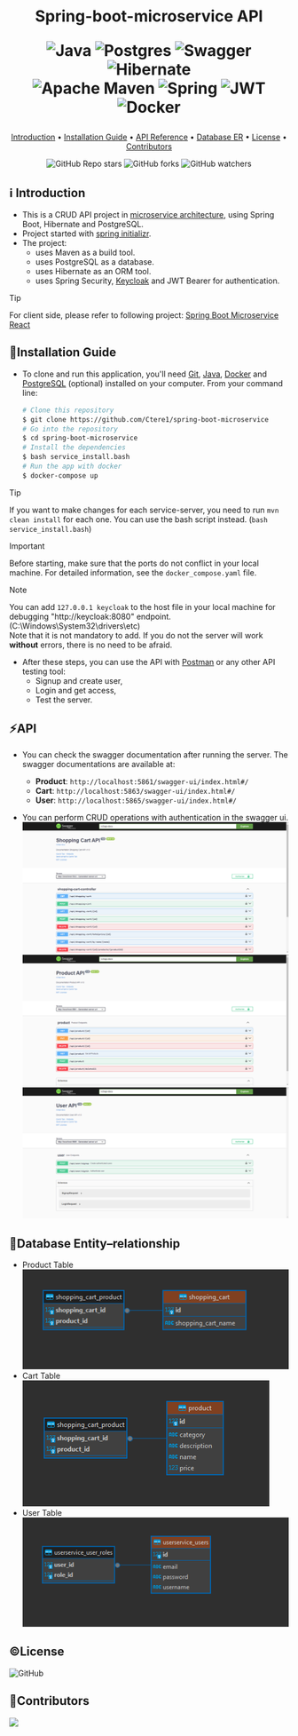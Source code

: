<h1 align="center"> 
  Spring-boot-microservice API  
  
   
  ![Java](https://img.shields.io/badge/java-%23ED8B00.svg?style=for-the-badge&logo=openjdk&logoColor=white)
  ![Postgres](https://img.shields.io/badge/postgres-%23316192.svg?style=for-the-badge&logo=postgresql&logoColor=white)
  ![Swagger](https://img.shields.io/badge/-Swagger-%23Clojure?style=for-the-badge&logo=swagger&logoColor=white)
  ![Hibernate](https://img.shields.io/badge/Hibernate-59666C?style=for-the-badge&logo=Hibernate&logoColor=white) <br>
  ![Apache Maven](https://img.shields.io/badge/Apache%20Maven-C71A36?style=for-the-badge&logo=Apache%20Maven&logoColor=white)
  ![Spring](https://img.shields.io/badge/spring-%236DB33F.svg?style=for-the-badge&logo=spring&logoColor=white)
  ![JWT](https://img.shields.io/badge/JWT-black?style=for-the-badge&logo=JSON%20web%20tokens)
  ![Docker](https://img.shields.io/badge/docker-%230db7ed.svg?style=for-the-badge&logo=docker&logoColor=white)
  <br>
</h1>

<p align="center">
  <a href="#ℹ%EF%B8%8F-introduction">Introduction</a> •
  <a href="#installation-guide">Installation Guide</a> •
  <a href="#api">API Reference</a> •
  <a href="#Database-Entity–relationship">Database ER</a> •
  <a href="#license">License</a> •
  <a href="#contributors">Contributors</a> 
</p>

<div align="center">

![GitHub Repo stars](https://img.shields.io/github/stars/Ctere1/spring-boot-microservice)
![GitHub forks](https://img.shields.io/github/forks/Ctere1/spring-boot-microservice)
![GitHub watchers](https://img.shields.io/github/watchers/Ctere1/spring-boot-microservice)

</div>

## ℹ️ Introduction
- This is a CRUD API project in [microservice architecture](https://www.atlassian.com/microservices/microservices-architecture), using Spring Boot, Hibernate and PostgreSQL. 
- Project started with [spring initializr](https://start.spring.io/).
- The project:
    - uses Maven as a build tool.
    - uses PostgreSQL as a database. 
    - uses Hibernate as an ORM tool.
    - uses Spring Security, [Keycloak](https://www.keycloak.org/) and JWT Bearer for authentication.

> [!TIP]    
> For client side, please refer to following project: [Spring Boot Microservice React](https://github.com/Ctere1/spring-boot-microservice-react) 

## 💾Installation Guide

- To clone and run this application, you'll need [Git](https://git-scm.com), [Java](https://www.java.com/en/download/help/download_options.html), [Docker](https://www.docker.com/get-started/) and [PostgreSQL](https://www.postgresql.org/download/) (optional) installed on your computer.
From your command line:

    ```bash
    # Clone this repository
    $ git clone https://github.com/Ctere1/spring-boot-microservice
    # Go into the repository
    $ cd spring-boot-microservice
    # Install the dependencies
    $ bash service_install.bash
    # Run the app with docker
    $ docker-compose up
    ```
   
> [!TIP]  
> If you want to make changes for each service-server, you need to run `mvn clean install` for each one. You can use the bash script instead. (`bash service_install.bash`)

> [!IMPORTANT]  
> Before starting, make sure that the ports do not conflict in your local machine. For detailed information, see the `docker_compose.yaml` file.

> [!NOTE]      
> You can add `127.0.0.1 keycloak` to the host file in your local machine for debugging "http://keycloak:8080" endpoint. (C:\Windows\System32\drivers\etc)        
> Note that it is not mandatory to add. If you do not the server will work **without** errors, there is no need to be afraid.



- After these steps, you can use the API with [Postman](https://www.postman.com/) or any other API testing tool:
    - Signup and create user,
    - Login and get access,
    - Test the server.


## ⚡API

- You can check the swagger documentation after running the server. The swagger documentations are available at:
    - **Product**:  `http://localhost:5861/swagger-ui/index.html#/`
    - **Cart**:     `http://localhost:5863/swagger-ui/index.html#/`
    - **User**:     `http://localhost:5865/swagger-ui/index.html#/`

- You can perform CRUD operations with authentication in the swagger ui.  
  ![Screenshot](screenshots/swagger_cart.png) 
  ![Screenshot](screenshots/swagger_product.png)   
  ![Screenshot](screenshots/swagger_user.png)   



## 💽Database Entity–relationship
- Product Table        
    ![Screenshot](screenshots/cart_er.png)   
- Cart Table       
    ![Screenshot](screenshots/product_er.png)   
- User Table          
    ![Screenshot](screenshots/user_er.png)     

## ©License
![GitHub](https://img.shields.io/github/license/Ctere1/spring-boot-microservice?style=flat-square)


## 📌Contributors

<a href="https://github.com/Ctere1/">
  <img src="https://contrib.rocks/image?repo=Ctere1/Ctere1" />
</a>
